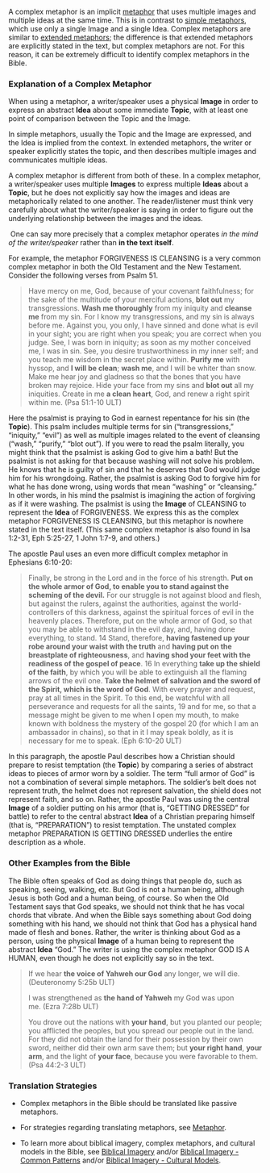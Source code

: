 A complex metaphor is an implicit [metaphor](../figs-metaphor/01.md) that uses multiple images and multiple ideas at the same time. This is in contrast to [simple metaphors](../figs-simetaphor/01.md), which use only a single Image and a single Idea. Complex metaphors are similar to [extended metaphors](../figs-exmetaphor/01.md); the difference is that extended metaphors are explicitly stated in the text, but complex metaphors are not. For this reason, it can be extremely difficult to identify complex metaphors in the Bible.

### Explanation of a Complex Metaphor

When using a metaphor, a writer/speaker uses a physical **Image** in order to express an abstract **Idea** about some immediate **Topic**, with at least one point of comparison between the Topic and the Image.   

In simple metaphors, usually the Topic and the Image are expressed, and the Idea is implied from the context. In extended metaphors, the writer or speaker explicitly states the topic, and then describes multiple images and communicates multiple ideas.   

A complex metaphor is different from both of these. In a complex metaphor, a writer/speaker uses multiple **Images** to express multiple **Ideas** about a **Topic**, but he does not explicitly say how the images and ideas are metaphorically related to one another. The reader/listener must think very carefully about what the writer/speaker is saying in order to figure out the underlying relationship between the images and the ideas.  

 One can say more precisely that a complex metaphor operates *in the mind of the writer/speaker* rather than **in the text itself**.

For example, the metaphor FORGIVENESS IS CLEANSING is a very common complex metaphor in both the Old Testament and the New Testament. Consider the following verses from Psalm 51.

> Have mercy on me, God, because of your covenant faithfulness; for the sake of the multitude of your merciful actions, **blot out** my transgressions. **Wash me thoroughly** from my iniquity and **cleanse me** from my sin. For I know my transgressions, and my sin is always before me. Against you, you only, I have sinned and done what is evil in your sight; you are right when you speak; you are correct when you judge. See, I was born in iniquity; as soon as my mother conceived me, I was in sin. See, you desire trustworthiness in my inner self; and you teach me wisdom in the secret place within. **Purify me** with hyssop, and **I will be clean**; **wash me**, and I will be whiter than snow. Make me hear joy and gladness so that the bones that you have broken may rejoice. Hide your face from my sins and **blot out** all my iniquities. Create in me **a clean heart**, God, and renew a right spirit within me. (Psa 51:1-10 ULT)

Here the psalmist is praying to God in earnest repentance for his sin (the **Topic**). This psalm includes multiple terms for sin (“transgressions,” “iniquity,” “evil”) as well as multiple images related to the event of cleansing (“wash,” “purify,” “blot out”). If you were to read the psalm literally, you might think that the psalmist is asking God to give him a bath! But the psalmist is not asking for that because washing will not solve his problem. He knows that he is guilty of sin and that he deserves that God would judge him for his wrongdoing. Rather, the psalmist is asking God to forgive him for what he has done wrong, using words that mean “washing” or “cleansing.” In other words, in his mind the psalmist is imagining the action of forgiving as if it were washing. The psalmist is using the **Image** of CLEANSING to represent the **Idea** of FORGIVENESS. We express this as the complex metaphor FORGIVENESS IS CLEANSING, but this metaphor is nowhere stated in the text itself. (This same complex metaphor is also found in Isa 1:2-31, Eph 5:25-27, 1 John 1:7-9, and others.)

The apostle Paul uses an even more difficult complex metaphor in Ephesians 6:10-20:

> Finally, be strong in the Lord and in the force of his strength. **Put on the whole armor of God, to enable you to stand against the scheming of the devil.** For our struggle is not against blood and flesh, but against the rulers, against the authorities, against the world-controllers of this darkness, against the spiritual forces of evil in the heavenly places. Therefore, put on the whole armor of God, so that you may be able to withstand in the evil day, and, having done everything, to stand. 14 Stand, therefore, **having fastened up your robe around your waist with the truth** and **having put on the breastplate of righteousness**, and **having shod your feet with the readiness of the gospel of peace**. 16 In everything **take up the shield of the faith**, by which you will be able to extinguish all the flaming arrows of the evil one. **Take the helmet of salvation and the sword of the Spirit, which is the word of God**. With every prayer and request, pray at all times in the Spirit. To this end, be watchful with all perseverance and requests for all the saints, 19 and for me, so that a message might be given to me when I open my mouth, to make known with boldness the mystery of the gospel 20 (for which I am an ambassador in chains), so that in it I may speak boldly, as it is necessary for me to speak. (Eph 6:10-20 ULT)

In this paragraph, the apostle Paul describes how a Christian should prepare to resist temptation (the **Topic**) by comparing a series of abstract ideas to pieces of armor worn by a soldier. The term “full armor of God” is not a combination of several simple metaphors. The soldier’s belt does not represent truth, the helmet does not represent salvation, the shield does not represent faith, and so on. Rather, the apostle Paul was using the central **Image** of a soldier putting on his armor (that is, “GETTING DRESSED” for battle) to refer to the central abstract **Idea** of a Christian preparing himself (that is, “PREPARATION”) to resist temptation. The unstated complex metaphor PREPARATION IS GETTING DRESSED underlies the entire description as a whole.

### Other Examples from the Bible

The Bible often speaks of God as doing things that people do, such as speaking, seeing, walking, etc. But God is not a human being, although Jesus is both God and a human being, of course. So when the Old Testament says that God speaks, we should not think that he has vocal chords that vibrate. And when the Bible says something about God doing something with his hand, we should not think that God has a physical hand made of flesh and bones. Rather, the writer is thinking about God as a person, using the physical **Image** of a human being to represent the abstract **Idea** “God.” The writer is using the complex metaphor GOD IS A HUMAN, even though he does not explicitly say so in the text.

> If we hear **the voice of Yahweh our God** any longer, we will die. (Deuteronomy 5:25b ULT)
> 
> I was strengthened as **the hand of Yahweh** my God was upon me. (Ezra 7:28b ULT)
> 
> You drove out the nations with **your hand**, but you planted our people; you afflicted the peoples, but you spread our people out in the land. For they did not obtain the land for their possession by their own sword, neither did their own arm save them; but **your right hand**, **your arm**, and the light of **your face**, because you were favorable to them. (Psa 44:2-3 ULT)

### Translation Strategies

*   Complex metaphors in the Bible should be translated like passive metaphors.
    
*   For strategies regarding translating metaphors, see [Metaphor](../figs-metaphor/01.md).
    
*   To learn more about biblical imagery, complex metaphors, and cultural models in the Bible, see [Biblical Imagery](../biblicalimageryta/01.md) and/or [Biblical Imagery - Common Patterns](../bita-part1/01.md) and/or [Biblical Imagery - Cultural Models](../bita-part3/01.md).